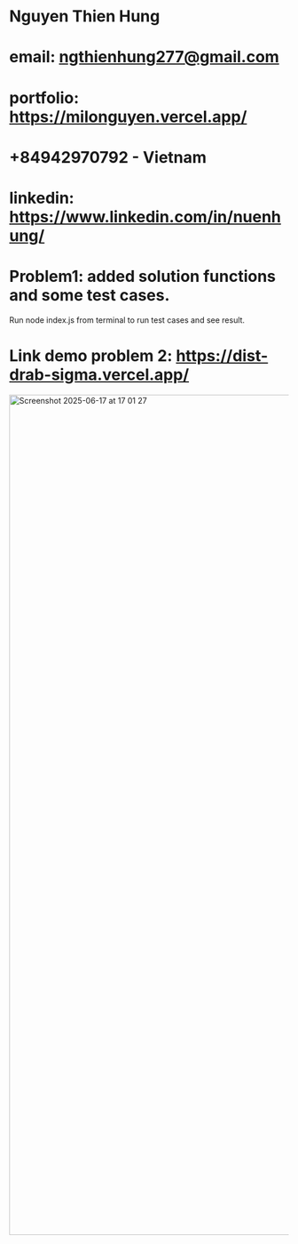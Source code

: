 # Nguyen Thien Hung
# email: ngthienhung277@gmail.com
# portfolio: https://milonguyen.vercel.app/
# +84942970792 - Vietnam
# linkedin: https://www.linkedin.com/in/nuenhung/
# Problem1: added solution functions and some test cases.
Run node index.js from terminal to run test cases and see result.
# Link demo problem 2: https://dist-drab-sigma.vercel.app/
<img width="1512" alt="Screenshot 2025-06-17 at 17 01 27" src="https://github.com/user-attachments/assets/443d0415-be2b-401f-94c0-33368f8b32c0" />
